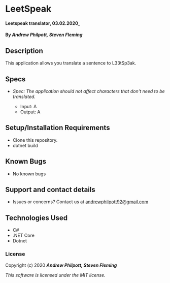 # LeetSpeak

#### Leetspeak translator, 03.02.2020\_

#### By _**Andrew Philpott, Steven Fleming**_

## Description

This application allows you translate a sentence to L33tSp3ak.

## Specs

- _Spec: The application should not affect characters that don't need to be translated._

  - Input: A
  - Output: A

## Setup/Installation Requirements

- Clone this repository.
- dotnet build

## Known Bugs

- No known bugs

## Support and contact details

- Issues or concerns? Contact us at andrewphilpott92@gmail.com

## Technologies Used

- C#
- .NET Core
- Dotnet

### License

Copyright (c) 2020 **_Andrew Philpott, Steven Fleming_**

_This software is licensed under the MIT license._
